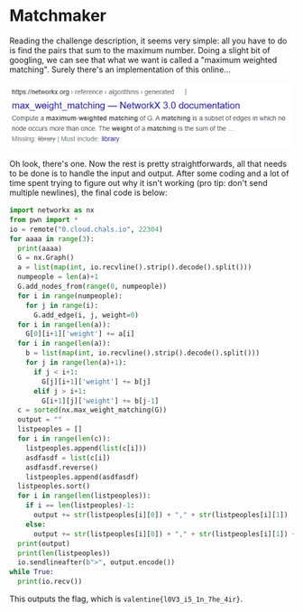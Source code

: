 # Matchmaker
Reading the challenge description, it seems very simple: all you have to do is find the pairs that sum to the maximum number. Doing a slight bit of googling, we can see that what we want is called a "maximum weighted matching". Surely there's an implementation of this online... <br><br>
![library.png](library.png)
<br><br>
Oh look, there's one. Now the rest is pretty straightforwards, all that needs to be done is to handle the input and output. After some coding and a lot of time spent trying to figure out why it isn't working (pro tip: don't send multiple newlines), the final code is below:
```py
import networkx as nx
from pwn import *
io = remote("0.cloud.chals.io", 22304)
for aaaa in range(3):
  print(aaaa)
  G = nx.Graph()
  a = list(map(int, io.recvline().strip().decode().split()))
  numpeople = len(a)+1
  G.add_nodes_from(range(0, numpeople))
  for i in range(numpeople):
    for j in range(i):
      G.add_edge(i, j, weight=0)
  for i in range(len(a)):
    G[0][i+1]['weight'] += a[i]
  for i in range(len(a)):
    b = list(map(int, io.recvline().strip().decode().split()))
    for j in range(len(a)+1):
      if j < i+1:
        G[j][i+1]['weight'] += b[j]
      elif j > i+1:
        G[i+1][j]['weight'] += b[j-1]
  c = sorted(nx.max_weight_matching(G))
  output = ""
  listpeoples = []
  for i in range(len(c)):
    listpeoples.append(list(c[i]))
    asdfasdf = list(c[i])
    asdfasdf.reverse()
    listpeoples.append(asdfasdf)
  listpeoples.sort()
  for i in range(len(listpeoples)):
    if i == len(listpeoples)-1:
      output += str(listpeoples[i][0]) + "," + str(listpeoples[i][1])
    else:
      output += str(listpeoples[i][0]) + "," + str(listpeoples[i][1]) + ";"
  print(output)
  print(len(listpeoples))
  io.sendlineafter(b">", output.encode())
while True:
  print(io.recv())
```
This outputs the flag, which is `valentine{l0V3_i5_1n_7he_4ir}`.
